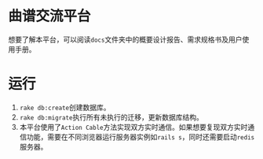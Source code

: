 # 曲谱交流平台

想要了解本平台，可以阅读`docs`文件夹中的概要设计报告、需求规格书及用户使用手册。

# 运行

1. `rake db:create`创建数据库。
2. `rake db:migrate`执行所有未执行的迁移，更新数据库结构。
3. 本平台使用了`Action Cable`方法实现双方实时通信。如果想要复现双方实时通信功能，需要在不同浏览器运行服务器实例如`rails s`，同时还需要启动`redis`服务器。